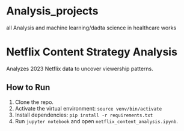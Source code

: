 # Analysis_projects
all Analysis and machine learning/dadta science in healthcare works
# Netflix Content Strategy Analysis
Analyzes 2023 Netflix data to uncover viewership patterns.

## How to Run
1. Clone the repo.
2. Activate the virtual environment: `source venv/bin/activate`
3. Install dependencies: `pip install -r requirements.txt`
4. Run `jupyter notebook` and open `netflix_content_analysis.ipynb`.
